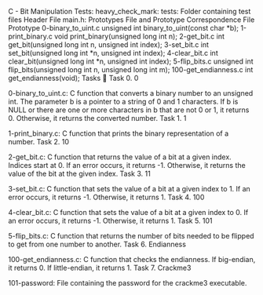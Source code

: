 C - Bit Manipulation
Tests: heavy_check_mark:
tests: Folder containing test files
Header File
main.h: Prototypes
File and Prototype Correspondence
File	Prototype
0-binary_to_uint.c	unsigned int binary_to_uint(const char *b);
1-print_binary.c	void print_binary(unsigned long int n);
2-get_bit.c	int get_bit(unsigned long int n, unsigned int index);
3-set_bit.c	int set_bit(unsigned long int *n, unsigned int index);
4-clear_bit.c	int clear_bit(unsigned long int *n, unsigned int index);
5-flip_bits.c	unsigned int flip_bits(unsigned long int n, unsigned long int m);
100-get_endianness.c	int get_endianness(void);
Tasks :page_with_curl:
Task 0. 0

0-binary_to_uint.c: C function that converts a binary number
to an unsigned int.
The parameter b is a pointer to a string of 0 and 1 characters.
If b is NULL or there are one or more characters in b that are
not 0 or 1, it returns 0.
Otherwise, it returns the converted number.
Task 1. 1

1-print_binary.c: C function that prints the binary representation
of a number.
Task 2. 10

2-get_bit.c: C function that returns the value of a bit at a
given index.
Indices start at 0.
If an error occurs, it returns -1.
Otherwise, it returns the value of the bit at the given index.
Task 3. 11

3-set_bit.c: C function that sets the value of a bit at a given index
to 1.
If an error occurs, it returns -1.
Otherwise, it returns 1.
Task 4. 100

4-clear_bit.c: C function that sets the value of a bit at
a given index to 0.
If an error occurs, it returns -1.
Otherwise, it returns 1.
Task 5. 101

5-flip_bits.c: C function that returns the number of bits needed
to be flipped to get from one number to another.
Task 6. Endianness

100-get_endianness.c: C function that checks the endianness.
If big-endian, it returns 0.
If little-endian, it returns 1.
Task 7. Crackme3

101-password: File containing the password for the crackme3 executable.

